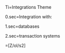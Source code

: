 Ti=Integrations Theme

0.sec=Integration with:

1.sec=databases

2.sec=transaction systems

=[Z/ol/s2]